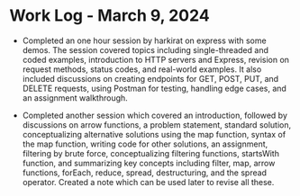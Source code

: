 # Work Log - March 9, 2024

- Completed an one hour session by harkirat on express with some demos. The session covered topics including single-threaded and coded examples, introduction to HTTP servers and Express, revision on request methods, status codes, and real-world examples. It also included discussions on creating endpoints for GET, POST, PUT, and DELETE requests, using Postman for testing, handling edge cases, and an assignment walkthrough.

- Completed another session which covered an introduction, followed by discussions on arrow functions, a problem statement, standard solution, conceptualizing alternative solutions using the map function, syntax of the map function, writing code for other solutions, an assignment, filtering by brute force, conceptualizing filtering functions, startsWith function, and summarizing key concepts including filter, map, arrow functions, forEach, reduce, spread, destructuring, and the spread operator. Created a note which can be used later to revise all these.